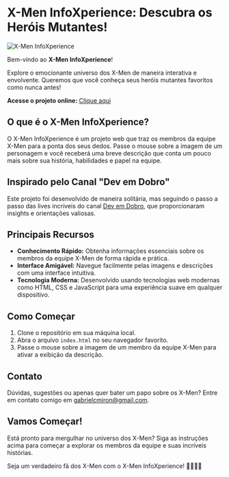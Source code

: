 # X-Men InfoXperience: Descubra os Heróis Mutantes!

![X-Men InfoXperience](src/imagens/logo.svg)

Bem-vindo ao **X-Men InfoXperience**!

Explore o emocionante universo dos X-Men de maneira interativa e envolvente. Queremos que você conheça seus heróis mutantes favoritos como nunca antes!

 **Acesse o projeto online:** [Clique aqui](https://gabrielcotrimmiron.github.io/x-men-szpc/)

## O que é o X-Men InfoXperience?

O X-Men InfoXperience é um projeto web que traz os membros da equipe X-Men para a ponta dos seus dedos. Passe o mouse sobre a imagem de um personagem e você receberá uma breve descrição que conta um pouco mais sobre sua história, habilidades e papel na equipe.

## Inspirado pelo Canal "Dev em Dobro"

Este projeto foi desenvolvido de maneira solitária, mas seguindo o passo a passo das lives incríveis do canal [Dev em Dobro](https://www.youtube.com/@DevemDobro), que proporcionaram insights e orientações valiosas.

## Principais Recursos

- **Conhecimento Rápido:** Obtenha informações essenciais sobre os membros da equipe X-Men de forma rápida e prática.
- **Interface Amigável:** Navegue facilmente pelas imagens e descrições com uma interface intuitiva.
- **Tecnologia Moderna:** Desenvolvido usando tecnologias web modernas como HTML, CSS e JavaScript para uma experiência suave em qualquer dispositivo.

## Como Começar

1. Clone o repositório em sua máquina local.
2. Abra o arquivo `index.html` no seu navegador favorito.
3. Passe o mouse sobre a imagem de um membro da equipe X-Men para ativar a exibição da descrição.

## Contato

Dúvidas, sugestões ou apenas quer bater um papo sobre os X-Men? Entre em contato comigo em [gabrielcmiron@gmail.com](mailto:gabrielcmiron@gmail.com).

## Vamos Começar!

Está pronto para mergulhar no universo dos X-Men? Siga as instruções acima para começar a explorar os membros da equipe e suas incríveis histórias.

Seja um verdadeiro fã dos X-Men com o X-Men InfoXperience! 🦸‍♂️🦸‍♀️

